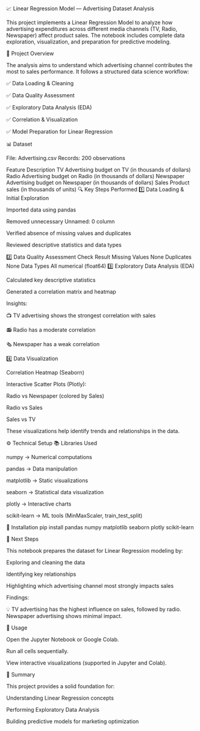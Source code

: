 📈 Linear Regression Model — Advertising Dataset Analysis

This project implements a Linear Regression Model to analyze how advertising expenditures across different media channels (TV, Radio, Newspaper) affect product sales.
The notebook includes complete data exploration, visualization, and preparation for predictive modeling.

🧠 Project Overview

The analysis aims to understand which advertising channel contributes the most to sales performance.
It follows a structured data science workflow:

✅ Data Loading & Cleaning

✅ Data Quality Assessment

✅ Exploratory Data Analysis (EDA)

✅ Correlation & Visualization

✅ Model Preparation for Linear Regression

📊 Dataset

File: Advertising.csv
Records: 200 observations

Feature	Description
TV	Advertising budget on TV (in thousands of dollars)
Radio	Advertising budget on Radio (in thousands of dollars)
Newspaper	Advertising budget on Newspaper (in thousands of dollars)
Sales	Product sales (in thousands of units)
🔍 Key Steps Performed
1️⃣ Data Loading & Initial Exploration

Imported data using pandas

Removed unnecessary Unnamed: 0 column

Verified absence of missing values and duplicates

Reviewed descriptive statistics and data types

2️⃣ Data Quality Assessment
Check	Result
Missing Values	None
Duplicates	None
Data Types	All numerical (float64)
3️⃣ Exploratory Data Analysis (EDA)

Calculated key descriptive statistics

Generated a correlation matrix and heatmap

Insights:

📺 TV advertising shows the strongest correlation with sales

📻 Radio has a moderate correlation

🗞️ Newspaper has a weak correlation

4️⃣ Data Visualization

Correlation Heatmap (Seaborn)

Interactive Scatter Plots (Plotly):

Radio vs Newspaper (colored by Sales)

Radio vs Sales

Sales vs TV

These visualizations help identify trends and relationships in the data.

⚙️ Technical Setup
📚 Libraries Used

numpy → Numerical computations

pandas → Data manipulation

matplotlib → Static visualizations

seaborn → Statistical data visualization

plotly → Interactive charts

scikit-learn → ML tools (MinMaxScaler, train_test_split)

🧩 Installation
pip install pandas numpy matplotlib seaborn plotly scikit-learn

🚀 Next Steps

This notebook prepares the dataset for Linear Regression modeling by:

Exploring and cleaning the data

Identifying key relationships

Highlighting which advertising channel most strongly impacts sales

Findings:

💡 TV advertising has the highest influence on sales, followed by radio. Newspaper advertising shows minimal impact.

🧰 Usage

Open the Jupyter Notebook or Google Colab.

Run all cells sequentially.

View interactive visualizations (supported in Jupyter and Colab).

🧾 Summary

This project provides a solid foundation for:

Understanding Linear Regression concepts

Performing Exploratory Data Analysis

Building predictive models for marketing optimization
